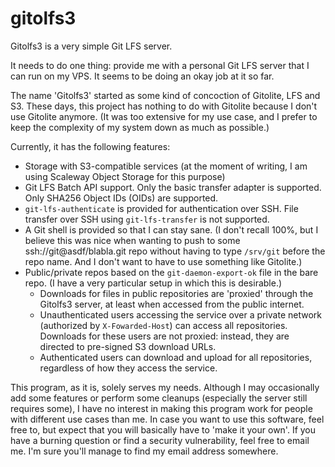 gitolfs3
========

Gitolfs3 is a very simple Git LFS server.

It needs to do one thing: provide me with a personal Git LFS server that I can
run on my VPS. It seems to be doing an okay job at it so far.

The name 'Gitolfs3' started as some kind of concoction of Gitolite, LFS and S3.
These days, this project has nothing to do with Gitolite because I don't use
Gitolite anymore. (It was too extensive for my use case, and I prefer to keep
the complexity of my system down as much as possible.)

Currently, it has the following features:

- Storage with S3-compatible services (at the moment of writing, I am using
  Scaleway Object Storage for this purpose)
- Git LFS Batch API support. Only the basic transfer adapter is supported. Only
  SHA256 Object IDs (OIDs) are supported.
- `git-lfs-authenticate` is provided for authentication over SSH. File transfer
  over SSH using `git-lfs-transfer` is not supported.
- A Git shell is provided so that I can stay sane. (I don't recall 100%, but I
  believe this was nice when wanting to push to some ssh://git@asdf/blabla.git
  repo without having to type `/srv/git` before the repo name. And I don't want
  to have to use something like Gitolite.)
- Public/private repos based on the `git-daemon-export-ok` file in the bare
  repo. (I have a very particular setup in which this is desirable.)
    - Downloads for files in public repositories are 'proxied' through the
      Gitolfs3 server, at least when accessed from the public internet.
    - Unauthenticated users accessing the service over a private network
      (authorized by `X-Fowarded-Host`) can access all repositories. Downloads
      for these users are not proxied: instead, they are directed to pre-signed
      S3 download URLs.
    - Authenticated users can download and upload for all repositories,
      regardless of how they access the service.

This program, as it is, solely serves my needs. Although I may occasionally add
some features or perform some cleanups (especially the server still requires
some), I have no interest in making this program work for people with different
use cases than me. In case you want to use this software, feel free to, but
expect that you will basically have to 'make it your own'. If you have a
burning question or find a security vulnerability, feel free to email me. I'm
sure you'll manage to find my email address somewhere.
